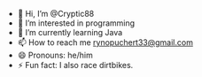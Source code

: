 - 👋 Hi, I’m @Cryptic88
- 👀 I’m interested in programming
- 🌱 I’m currently learning Java
- 📫 How to reach me rynopuchert33@gmail.com
- 😄 Pronouns: he/him
- ⚡ Fun fact: I also race dirtbikes.

<!---
Cryptic88/Cryptic88 is a ✨ special ✨ repository because its `README.md` (this file) appears on your GitHub profile.
You can click the Preview link to take a look at your changes.
--->
